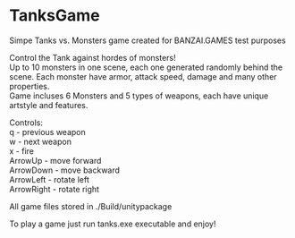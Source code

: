 # TanksGame
Simpe Tanks vs. Monsters game created for BANZAI.GAMES test purposes

Control the Tank against hordes of monsters!  
Up to 10 monsters in one scene, each one generated randomly behind the scene. Each monster have armor, attack speed, damage and many other properties.  
Game incluses 6 Monsters and 5 types of weapons, each have unique artstyle and features.  

Controls:  
q - previous weapon  
w - next weapon  
x - fire  
ArrowUp - move forward  
ArrowDown - move backward  
ArrowLeft - rotate left  
ArrowRight - rotate right  

All game files stored in ./Build/unitypackage

To play a game just run tanks.exe executable and enjoy!
